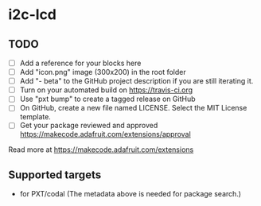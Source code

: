 # i2c-lcd



## TODO

- [ ] Add a reference for your blocks here
- [ ] Add "icon.png" image (300x200) in the root folder
- [ ] Add "- beta" to the GitHub project description if you are still iterating it.
- [ ] Turn on your automated build on https://travis-ci.org
- [ ] Use "pxt bump" to create a tagged release on GitHub
- [ ] On GitHub, create a new file named LICENSE. Select the MIT License template.
- [ ] Get your package reviewed and approved https://makecode.adafruit.com/extensions/approval

Read more at https://makecode.adafruit.com/extensions

## Supported targets

* for PXT/codal
(The metadata above is needed for package search.)

